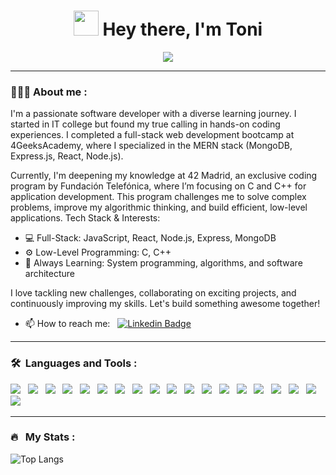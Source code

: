 
<h1 align="center"> <img src="https://media.giphy.com/media/hvRJCLFzcasrR4ia7z/giphy.gif" width="40"> Hey there, I'm Toni </h1>
<div align='center'><img src = 'https://media.giphy.com/media/FoVzfcqCDSb7zCynOp/giphy.gif'></img></div>

---

### 👨🏽‍💻 About me :

I'm a passionate software developer with a diverse learning journey. I started in IT college but found my true calling in hands-on coding experiences. I completed a full-stack web development bootcamp at 4GeeksAcademy, where I specialized in the MERN stack (MongoDB, Express.js, React, Node.js).

Currently, I'm deepening my knowledge at 42 Madrid, an exclusive coding program by Fundación Telefónica, where I’m focusing on C and C++ for application development. This program challenges me to solve complex problems, improve my algorithmic thinking, and build efficient, low-level applications.
Tech Stack & Interests:

- 💻 Full-Stack: JavaScript, React, Node.js, Express, MongoDB
- ⚙️ Low-Level Programming: C, C++
- 🚀 Always Learning: System programming, algorithms, and software architecture

I love tackling new challenges, collaborating on exciting projects, and continuously improving my skills. Let's build something awesome together!
- 📫 How to reach me: &nbsp; [![Linkedin Badge](https://img.shields.io/badge/-tuniet-blue?style=flat&logo=Linkedin&logoColor=white)](https://www.linkedin.com/in/tuniet)

---

### 🛠 &nbsp;Languages and Tools :

<p>
<img src="https://img.shields.io/badge/HTML5-E34F26?style=for-the-badge&logo=html5&logoColor=white"/> &nbsp;
<img src="https://img.shields.io/badge/CSS3-1572B6?style=for-the-badge&logo=css3&logoColor=white"/> &nbsp;
<img src="https://img.shields.io/badge/JavaScript-323330?style=for-the-badge&logo=javascript&logoColor=F7DF1E"/> &nbsp;
<img src="https://img.shields.io/badge/MySQL-005C84?style=for-the-badge&logo=mysql&logoColor=white"/> &nbsp;
<img src="https://img.shields.io/badge/MongoDB-4EA94B?style=for-the-badge&logo=mongodb&logoColor=white"/> &nbsp;
<img src="https://img.shields.io/badge/PLSQL-F80000?style=for-the-badge&logo=oracle&logoColor=black"/> &nbsp;
<img src="https://img.shields.io/badge/React_Native-20232A?style=for-the-badge&logo=react&logoColor=61DAF"/> &nbsp;
<img src="https://img.shields.io/badge/Postman-FF6C37?style=for-the-badge&logo=Postman&logoColor=white"/> &nbsp;
<img src="https://img.shields.io/badge/GitHub-100000?style=for-the-badge&logo=github&logoColor=white"/> &nbsp;
<img src="https://img.shields.io/badge/GIT-E44C30?style=for-the-badge&logo=git&logoColor=white"/> &nbsp;
<img src="https://img.shields.io/badge/C-00599C?style=for-the-badge&logo=c&logoColor=white"/> &nbsp;
<img src="https://img.shields.io/badge/C%2B%2B-00599C?style=for-the-badge&logo=c%2B%2B&logoColor=white"/> &nbsp;
<img src="https://img.shields.io/badge/Python-FFD43B?style=for-the-badge&logo=python&logoColor=blue"/> &nbsp;
<img src="https://img.shields.io/badge/React-20232A?style=for-the-badge&logo=react&logoColor=61DAFB"/> &nbsp;
<img src="https://img.shields.io/badge/React_Router-CA4245?style=for-the-badge&logo=react-router&logoColor=white"/> &nbsp;
<img src="https://img.shields.io/badge/npm-CB3837?style=for-the-badge&logo=npm&logoColor=white"/> &nbsp;
<img src="https://img.shields.io/badge/Markdown-000000?style=for-the-badge&logo=markdown&logoColor=white"/> &nbsp;
<img src="https://img.shields.io/badge/Docker-2CA5E0?style=for-the-badge&logo=docker&logoColor=white"/> &nbsp
<img src="https://img.shields.io/badge/Bootstrap-563D7C?style=for-the-badge&logo=bootstrap&logoColor=white"/> &nbsp

</p>

---
### 🔥 &nbsp; My Stats :
![Top Langs](https://github-readme-stats.vercel.app/api/top-langs/?username=tuniet&layout=compact&theme=vision-friendly-dark)

